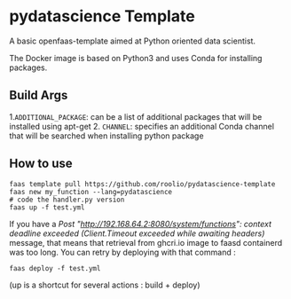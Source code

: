 # pydatascience Template

A basic openfaas-template aimed at Python oriented data scientist.

The Docker image is based on Python3 and uses Conda for installing packages.

## Build Args
1.`ADDITIONAL_PACKAGE`: can be a list of additional packages that will be installed using apt-get
2. `CHANNEL`: specifies an additional Conda channel that will be searched when installing python package


## How to use

```shell
faas template pull https://github.com/roolio/pydatascience-template
faas new my_function --lang=pydatascience
# code the handler.py version
faas up -f test.yml
```

If you have a _Post "http://192.168.64.2:8080/system/functions": context deadline exceeded (Client.Timeout exceeded while awaiting headers)_ message, 
that means that retrieval from ghcri.io image to faasd containerd was too long. You can retry by deploying with that command : 

```shell
faas deploy -f test.yml
```

(up is a shortcut for several actions : build + deploy)
